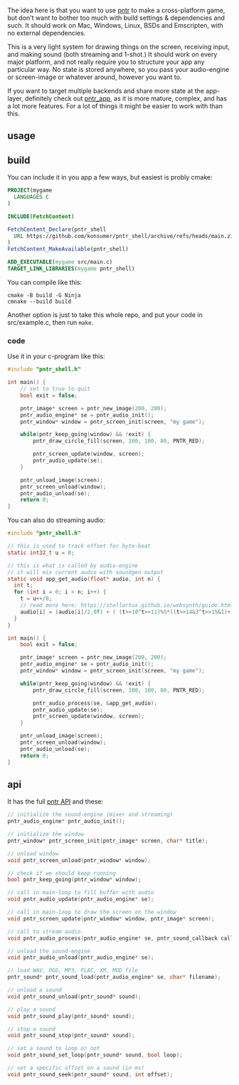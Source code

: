 The idea here is that you want to use [pntr](https://github.com/robloach/pntr) to make a cross-platform game, but don't want to bother too much with build settings & dependencies and such. It should work on Mac, Windows, Linux, BSDs and Emscripten, with no external dependencies.

This is a very light system for drawing things on the screen, receiving input, and making sound (both streaming and 1-shot.) It should work on every major platform, and not really require you to structure your app any particular way. No state is stored anywhere, so you pass your audio-engine or screen-image or whatever around, however you want to.

If you want to target multiple backends and share more state at the app-layer, definitely check out [pntr_app](https://github.com/robloach/pntr_app), as it is more mature, complex, and has a lot more features. For a lot of things it might be easier to work with than this.

## usage

## build

You can include it in you app a few ways, but easiest is probly cmake:

```cmake
PROJECT(mygame
  LANGUAGES C
)

INCLUDE(FetchContent)

FetchContent_Declare(pntr_shell
  URL https://github.com/konsumer/pntr_shell/archive/refs/heads/main.zip
)
FetchContent_MakeAvailable(pntr_shell)

ADD_EXECUTABLE(mygame src/main.c)
TARGET_LINK_LIBRARIES(mygame pntr_shell)
```

You can compile like this:

```
cmake -B build -G Ninja
cmnake --build build
```

Another option is just to take this whole repo, and put your code in src/example.c, then run `make`.

### code


Use it in your c-program like this:

```c
#include "pntr_shell.h"

int main() {
    // set to true to quit
    bool exit = false;

    pntr_image* screen = pntr_new_image(200, 200);
    pntr_audio_engine* se = pntr_audio_init();
    pntr_window* window = pntr_screen_init(screen, "my game");

    while(pntr_keep_going(window) && !exit) {
        pntr_draw_circle_fill(screen, 100, 100, 80, PNTR_RED);

        pntr_screen_update(window, screen);
        pntr_audio_update(se);
    }

    pntr_unload_image(screen);
    pntr_screen_unload(window);
    pntr_audio_unload(se);
    return 0;
}
```

You can also do streaming audio:

```c
#include "pntr_shell.h"

// this is used to track offset for byte-beat
static int32_t u = 0;

// this is what is called by audio-engine
// it will mix current audio with soundgen output
static void app_get_audio(float* audio, int n) {
  int t;
  for (int i = 0; i < n; i++) {
    t = u++/8;
    // read more here: https://stellartux.github.io/websynth/guide.html
    audio[i] = (audio[i]/2.0f) + ( (t>>10^t>>11)%5*((t>>14&3^t>>15&1)+1)*t%99+((3+(t>>14&3)-(t>>16&1))/3*t%99&64) / 2048.0f);
  }
}

int main() {
    bool exit = false;

    pntr_image* screen = pntr_new_image(200, 200);
    pntr_audio_engine* se = pntr_audio_init();
    pntr_window* window = pntr_screen_init(screen, "my game");

    while(pntr_keep_going(window) && !exit) {
        pntr_draw_circle_fill(screen, 100, 100, 80, PNTR_RED);

        pntr_audio_process(se, &app_get_audio);
        pntr_audio_update(se);
        pntr_screen_update(window, screen);
    }

    pntr_unload_image(screen);
    pntr_screen_unload(window);
    pntr_audio_unload(se);
    return 0;
}
```


## api
It has the full [pntr API](https://github.com/RobLoach/pntr) and these:

```c
// initialize the sound-engine (mixer and streaming)
pntr_audio_engine* pntr_audio_init();

// initialize the window
pntr_window* pntr_screen_init(pntr_image* screen, char* title);

// unload window
void pntr_screen_unload(pntr_window* window);

// check if we should keep running
bool pntr_keep_going(pntr_window* window);

// call in main-loop to fill buffer with audio
void pntr_audio_update(pntr_audio_engine* se);

// call in main-loop to draw the screen on the window
void pntr_screen_update(pntr_window* window, pntr_image* screen);

// call to stream audio.
void pntr_audio_process(pntr_audio_engine* se, pntr_sound_callback callback);

// unload the sound-engine
void pntr_audio_unload(pntr_audio_engine* se);

// load WAV, OGG, MP3, FLAC, XM, MOD file
pntr_sound* pntr_sound_load(pntr_audio_engine* se, char* filename);

// unload a sound
void pntr_sound_unload(pntr_sound* sound);

// play a sound
void pntr_sound_play(pntr_sound* sound);

// stop a sound
void pntr_sound_stop(pntr_sound* sound);

// set a sound to loop or not
void pntr_sound_set_loop(pntr_sound* sound, bool loop);

// set a specific offset on a sound (in ms)
void pntr_sound_seek(pntr_sound* sound, int offset);
```

